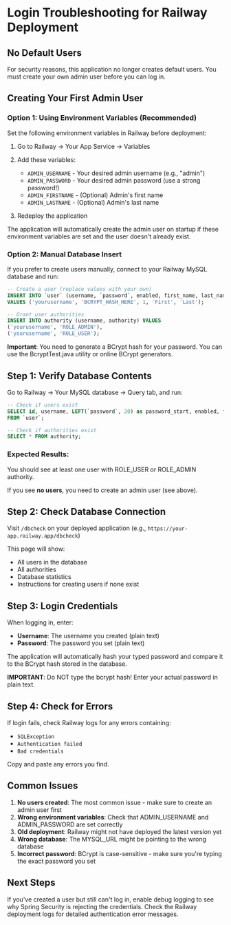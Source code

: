 # Login Troubleshooting for Railway Deployment

## No Default Users

For security reasons, this application no longer creates default users. You must create your own admin user before you can log in.

## Creating Your First Admin User

### Option 1: Using Environment Variables (Recommended)

Set the following environment variables in Railway before deployment:

1. Go to Railway → Your App Service → Variables
2. Add these variables:
   - `ADMIN_USERNAME` - Your desired admin username (e.g., "admin")
   - `ADMIN_PASSWORD` - Your desired admin password (use a strong password!)
   - `ADMIN_FIRSTNAME` - (Optional) Admin's first name
   - `ADMIN_LASTNAME` - (Optional) Admin's last name

3. Redeploy the application

The application will automatically create the admin user on startup if these environment variables are set and the user doesn't already exist.

### Option 2: Manual Database Insert

If you prefer to create users manually, connect to your Railway MySQL database and run:

```sql
-- Create a user (replace values with your own)
INSERT INTO `user` (username, `password`, enabled, first_name, last_name)
VALUES ('yourusername', 'BCRYPT_HASH_HERE', 1, 'First', 'Last');

-- Grant user authorities
INSERT INTO authority (username, authority) VALUES
('yourusername', 'ROLE_ADMIN'),
('yourusername', 'ROLE_USER');
```

**Important**: You need to generate a BCrypt hash for your password. You can use the BcryptTest.java utility or online BCrypt generators.

## Step 1: Verify Database Contents

Go to Railway → Your MySQL database → Query tab, and run:

```sql
-- Check if users exist
SELECT id, username, LEFT(`password`, 20) as password_start, enabled, first_name, last_name
FROM `user`;

-- Check if authorities exist
SELECT * FROM authority;
```

### Expected Results:

You should see at least one user with ROLE_USER or ROLE_ADMIN authority.

If you see **no users**, you need to create an admin user (see above).

## Step 2: Check Database Connection

Visit `/dbcheck` on your deployed application (e.g., `https://your-app.railway.app/dbcheck`)

This page will show:
- All users in the database
- All authorities
- Database statistics
- Instructions for creating users if none exist

## Step 3: Login Credentials

When logging in, enter:
- **Username**: The username you created (plain text)
- **Password**: The password you set (plain text)

The application will automatically hash your typed password and compare it to the BCrypt hash stored in the database.

**IMPORTANT**: Do NOT type the bcrypt hash! Enter your actual password in plain text.

## Step 4: Check for Errors

If login fails, check Railway logs for any errors containing:
- `SQLException`
- `Authentication failed`
- `Bad credentials`

Copy and paste any errors you find.

## Common Issues

1. **No users created**: The most common issue - make sure to create an admin user first
2. **Wrong environment variables**: Check that ADMIN_USERNAME and ADMIN_PASSWORD are set correctly
3. **Old deployment**: Railway might not have deployed the latest version yet
4. **Wrong database**: The MYSQL_URL might be pointing to the wrong database
5. **Incorrect password**: BCrypt is case-sensitive - make sure you're typing the exact password you set

## Next Steps

If you've created a user but still can't log in, enable debug logging to see why Spring Security is rejecting the credentials. Check the Railway deployment logs for detailed authentication error messages.
